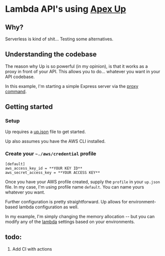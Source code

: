 # Lambda API's using [Apex Up](https://apex.sh/up/)

## Why?

Serverless is kind of shit... Testing some alternatives.


## Understanding the codebase

The reason why Up is so powerful (in my opinion), is that it works as a proxy in front of your API. This allows you to do... whatever you want in your API codebase.

In this example, I'm starting a simple Express server via the [proxy command](https://apex.sh/docs/up/configuration/#reverse_proxy).

## Getting started

### Setup

Up requires a [up.json](./up.json) file to get started.

Up also assumes you have the AWS CLI installed.

### Create your `~./aws/credential` profile

```
[default]
aws_access_key_id = **YOUR KEY ID**
aws_secret_access_key = **YOUR ACCESS KEY**
```

Once you have your AWS profile created, supply the `profile` in your `up.json` file. In my case, I'm using profile name `default`. You can name yours whatever you want.

Further configuration is pretty straightforward.
Up allows for environment-based lambda configuration as well.

In my example, I'm simply changing the memory allocation -- but you can modify any of the [lambda](https://apex.sh/docs/up/configuration/#lambda_settings) settings based on your environments.

## todo:

1. Add CI with actions
